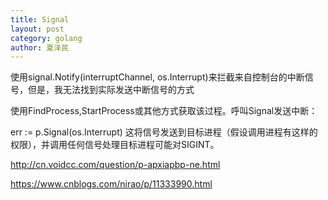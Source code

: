 ```yaml
---
title: Signal
layout: post
category: golang
author: 夏泽民
---
```

使用signal.Notify(interruptChannel, os.Interrupt)来拦截来自控制台的中断信号，但是，我无法找到实际发送中断信号的方式

使用FindProcess,StartProcess或其他方式获取该过程。呼叫Signal发送中断：

err := p.Signal(os.Interrupt) 
这将信号发送到目标进程（假设调用进程有这样的权限），并调用任何信号处理目标进程可能对SIGINT。
<!-- more -->
http://cn.voidcc.com/question/p-apxiapbp-ne.html

https://www.cnblogs.com/nirao/p/11333990.html


